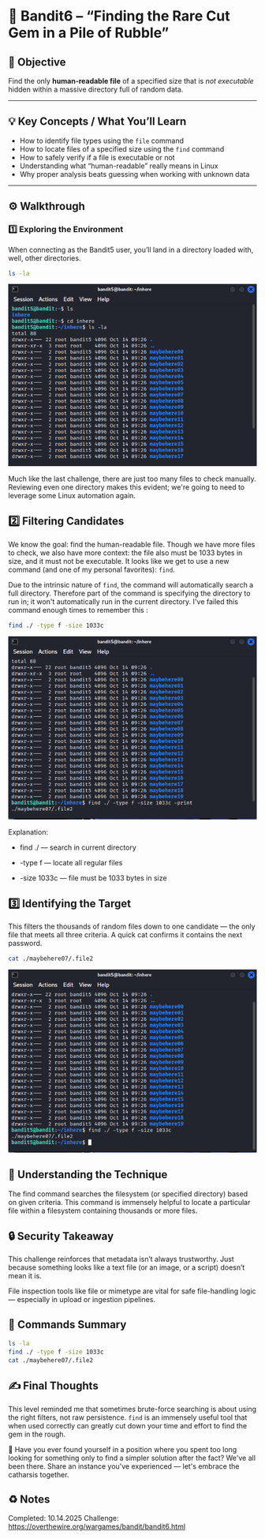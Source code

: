 # :trident: Bandit6 – “Finding the Rare Cut Gem in a Pile of Rubble”

## :dart: Objective  
Find the only **human-readable file** of a specified size that is *not executable* hidden within a massive directory full of random data.

---

## :bulb: Key Concepts / What You’ll Learn  
- How to identify file types using the `file` command  
- How to locate files of a specified size using the `find` command  
- How to safely verify if a file is executable or not
- Understanding what “human-readable” really means in Linux  
- Why proper analysis beats guessing when working with unknown data  

---

## :gear: Walkthrough  

### :one: Exploring the Environment  
When connecting as the Bandit5 user, you’ll land in a directory loaded with, well, other directories.  

```bash
ls -la
```

![Screenshot of list directory contents](/Assets/bandit6_ls.png)

Much like the last challenge, there are just too many files to check manually. Reviewing even one directory makes this evident; we're going to need to leverage some Linux automation again.

## :two: Filtering Candidates

We know the goal: find the human-readable file. Though we have more files to check, we also have more context: the file also must be 1033 bytes in size, and it must not be executable. It looks like we get to use a new command (and one of my personal favorites): `find`. 

Due to the intrinsic nature of `find`, the command will automatically search a full directory. Therefore part of the command is specifying the directory to run in; it won't automatically run in the current directory. I've failed this command enough times to remember this :

```bash
find ./ -type f -size 1033c
```

![Screenshot of find command](/Assets/bandit6_find.png)


Explanation:

* find ./ — search in current directory

* -type f — locate all regular files 

* -size 1033c — file must be 1033 bytes in size


## :three: Identifying the Target

This filters the thousands of random files down to one candidate — the only file that meets all three criteria.
A quick cat confirms it contains the next password.

```bash
cat ./maybehere07/.file2
```
![Screenshot of find command](/Assets/bandit6_cat.png)

## :brain: Understanding the Technique

The find command searches the filesystem (or specified directory) based on given criteria. This command is immensely helpful to locate a particular file within a filesystem containing thousands or more files.

## :lock: Security Takeaway

This challenge reinforces that metadata isn’t always trustworthy.
Just because something looks like a text file (or an image, or a script) doesn’t mean it is.

File inspection tools like file or mimetype are vital for safe file-handling logic — especially in upload or ingestion pipelines.

## :toolbox: Commands Summary

```bash
ls -la
find ./ -type f -size 1033c
cat ./maybehere07/.file2
```

## :writing_hand: Final Thoughts

This level reminded me that sometimes brute-force searching is about using the right filters, not raw persistence.
`find` is an immensely useful tool that when used correctly can greatly cut down your time and effort to find the gem in the rough.

:thought_balloon: Have you ever found yourself in a position where you spent too long looking for something only to find a simpler solution after the fact? We've all been there. Share an instance you've experienced — let's embrace the catharsis together.

## :recycle: Notes
Completed: 10.14.2025
Challenge: https://overthewire.org/wargames/bandit/bandit6.html